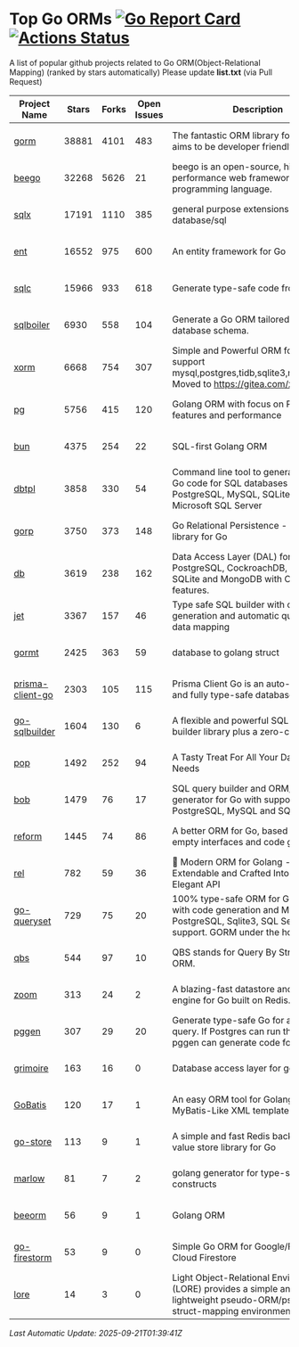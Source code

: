 # Top Go ORMs [![Go Report Card](https://goreportcard.com/badge/github.com/d-tsuji/awesome-go-orms)](https://goreportcard.com/report/github.com/d-tsuji/awesome-go-orms) [![Actions Status](https://github.com/d-tsuji/awesome-go-orms/workflows/CI/badge.svg)](https://github.com/d-tsuji/awesome-go-orms/actions)
A list of popular github projects related to Go ORM(Object-Relational Mapping) (ranked by stars automatically)
Please update **list.txt** (via Pull Request)

| Project Name | Stars | Forks | Open Issues | Description | Last Update |
| ------------ | ----- | ----- | ----------- | ----------- | ----------- |
| [gorm](https://github.com/go-gorm/gorm) | 38881 | 4101 | 483 | The fantastic ORM library for Golang, aims to be developer friendly | 2025-09-21 00:50:05 |
| [beego](https://github.com/beego/beego) | 32268 | 5626 | 21 | beego is an open-source, high-performance web framework for the Go programming language. | 2025-09-20 19:19:16 |
| [sqlx](https://github.com/jmoiron/sqlx) | 17191 | 1110 | 385 | general purpose extensions to golang's database/sql | 2025-09-20 18:55:06 |
| [ent](https://github.com/ent/ent) | 16552 | 975 | 600 | An entity framework for Go | 2025-09-20 15:09:59 |
| [sqlc](https://github.com/sqlc-dev/sqlc) | 15966 | 933 | 618 | Generate type-safe code from SQL | 2025-09-20 20:32:24 |
| [sqlboiler](https://github.com/aarondl/sqlboiler) | 6930 | 558 | 104 | Generate a Go ORM tailored to your database schema. | 2025-09-19 07:22:00 |
| [xorm](https://github.com/go-xorm/xorm) | 6668 | 754 | 307 | Simple and Powerful ORM for Go, support mysql,postgres,tidb,sqlite3,mssql,oracle, Moved to https://gitea.com/xorm/xorm | 2025-09-19 14:38:49 |
| [pg](https://github.com/go-pg/pg) | 5756 | 415 | 120 | Golang ORM with focus on PostgreSQL features and performance | 2025-09-16 23:02:09 |
| [bun](https://github.com/uptrace/bun) | 4375 | 254 | 22 | SQL-first Golang ORM | 2025-09-19 19:10:26 |
| [dbtpl](https://github.com/xo/dbtpl) | 3858 | 330 | 54 | Command line tool to generate idiomatic Go code for SQL databases supporting PostgreSQL, MySQL, SQLite, Oracle, and Microsoft SQL Server | 2025-09-20 06:55:19 |
| [gorp](https://github.com/go-gorp/gorp) | 3750 | 373 | 148 | Go Relational Persistence - an ORM-ish library for Go | 2025-09-14 17:07:15 |
| [db](https://github.com/upper/db) | 3619 | 238 | 162 | Data Access Layer (DAL) for PostgreSQL, CockroachDB, MySQL, SQLite and MongoDB with ORM-like features. | 2025-09-16 20:56:26 |
| [jet](https://github.com/go-jet/jet) | 3367 | 157 | 46 | Type safe SQL builder with code generation and automatic query result data mapping | 2025-09-20 18:27:02 |
| [gormt](https://github.com/xxjwxc/gormt) | 2425 | 363 | 59 | database to golang struct | 2025-09-19 17:58:04 |
| [prisma-client-go](https://github.com/steebchen/prisma-client-go) | 2303 | 105 | 115 | Prisma Client Go is an auto-generated and fully type-safe database client | 2025-09-13 12:29:15 |
| [go-sqlbuilder](https://github.com/huandu/go-sqlbuilder) | 1604 | 130 | 6 | A flexible and powerful SQL string builder library plus a zero-config ORM. | 2025-09-20 13:09:36 |
| [pop](https://github.com/gobuffalo/pop) | 1492 | 252 | 94 | A Tasty Treat For All Your Database Needs | 2025-09-14 06:57:01 |
| [bob](https://github.com/stephenafamo/bob) | 1479 | 76 | 17 | SQL query builder and ORM/Factory generator for Go with support for PostgreSQL, MySQL and SQLite | 2025-09-20 17:47:40 |
| [reform](https://github.com/go-reform/reform) | 1445 | 74 | 86 | A better ORM for Go, based on non-empty interfaces and code generation. | 2025-09-16 19:10:53 |
| [rel](https://github.com/go-rel/rel) | 782 | 59 | 36 | :gem: Modern ORM for Golang - Testable, Extendable and Crafted Into a Clean and Elegant API | 2025-09-17 17:07:30 |
| [go-queryset](https://github.com/jirfag/go-queryset) | 729 | 75 | 20 | 100% type-safe ORM for Go (Golang) with code generation and MySQL, PostgreSQL, Sqlite3, SQL Server support. GORM under the hood. | 2025-09-16 09:20:46 |
| [qbs](https://github.com/coocood/qbs) | 544 | 97 | 10 | QBS stands for Query By Struct. A Go ORM. | 2025-08-16 13:22:48 |
| [zoom](https://github.com/albrow/zoom) | 313 | 24 | 2 | A blazing-fast datastore and querying engine for Go built on Redis. | 2025-07-18 17:34:56 |
| [pggen](https://github.com/jschaf/pggen) | 307 | 29 | 20 | Generate type-safe Go for any Postgres query. If Postgres can run the query, pggen can generate code for it. | 2025-08-29 22:11:15 |
| [grimoire](https://github.com/Fs02/grimoire) | 163 | 16 | 0 | Database access layer for golang | 2025-09-10 13:17:05 |
| [GoBatis](https://github.com/mei-rune/GoBatis) | 120 | 17 | 1 | An easy ORM tool for Golang, support MyBatis-Like XML template SQL | 2025-09-10 04:51:21 |
| [go-store](https://github.com/gosuri/go-store) | 113 | 9 | 1 | A simple and fast Redis backed key-value store library for Go | 2025-02-26 03:33:28 |
| [marlow](https://github.com/dadleyy/marlow) | 81 | 7 | 2 | golang generator for type-safe sql api constructs | 2024-09-26 21:16:01 |
| [beeorm](https://github.com/latolukasz/beeorm) | 56 | 9 | 1 | Golang ORM | 2025-01-10 21:08:58 |
| [go-firestorm](https://github.com/jschoedt/go-firestorm) | 53 | 9 | 0 | Simple Go ORM for Google/Firebase Cloud Firestore | 2025-08-27 12:18:39 |
| [lore](https://github.com/abrahambotros/lore) | 14 | 3 | 0 | Light Object-Relational Environment (LORE) provides a simple and lightweight pseudo-ORM/pseudo-struct-mapping environment for Go | 2023-09-25 08:03:17 |

*Last Automatic Update: 2025-09-21T01:39:41Z*